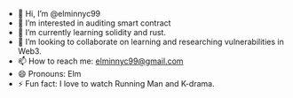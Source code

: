 - 👋 Hi, I’m @elminnyc99
- 👀 I’m interested in auditing smart contract
- 🌱 I’m currently learning solidity and rust.
- 💞️ I’m looking to collaborate on learning and researching vulnerabilities in Web3.
- 📫 How to reach me: elminnyc99@gmail.com
- 😄 Pronouns: Elm
- ⚡ Fun fact: I love to watch Running Man and K-drama.

<!---
elminnyc99/elminnyc99 is a ✨ special ✨ repository because its `README.md` (this file) appears on your GitHub profile.
You can click the Preview link to take a look at your changes.
--->
